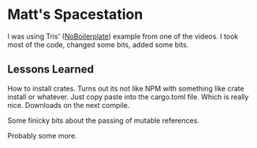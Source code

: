 # Matt's Spacestation

I was using Tris' ([NoBoilerplate](https://www.youtube.com/c/NoBoilerplate)) example from one of the videos. I took most of the code, changed some bits, added some bits.

## Lessons Learned

How to install crates. Turns out its not like NPM with something like crate install or whatever. Just copy paste into the cargo.toml file. Which is really nice. Downloads on the next compile.

Some finicky bits about the passing of mutable references.

Probably some more.
